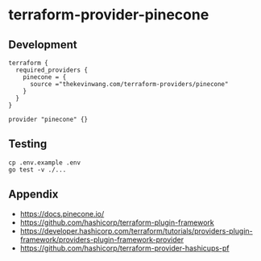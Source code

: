 # terraform-provider-pinecone

## Development

```hcl
terraform {
  required_providers {
    pinecone = {
      source ="thekevinwang.com/terraform-providers/pinecone"
    }
  }
}

provider "pinecone" {}
```

## Testing

```console
cp .env.example .env
go test -v ./...
```

## Appendix

- https://docs.pinecone.io/
- https://github.com/hashicorp/terraform-plugin-framework
- https://developer.hashicorp.com/terraform/tutorials/providers-plugin-framework/providers-plugin-framework-provider
- https://github.com/hashicorp/terraform-provider-hashicups-pf
